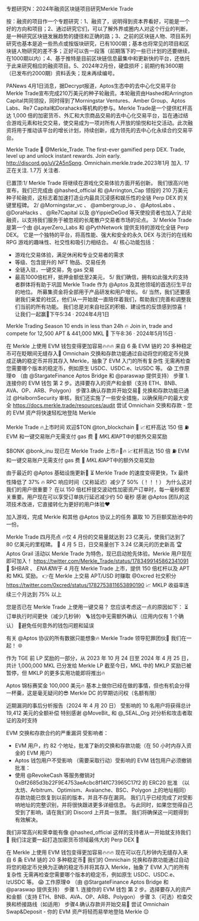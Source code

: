 专题研究N：2024年融资区块链项目研究Merkle Trade


按：融资的项目作一个专题研究：1、融资了，说明得到资本界看好，可能是一个好的方向和项目；2、通过研究它们，可以了解外界或圈内人对这个行业的判断，是一种研究区块链发展趋势的捷径和正确的路；3、之前的区块链人物、项目系列研究也基本是追一些热点或按版块研究，已有1000期；基本也将常见的项目和区块链人物研究的差不多；正好可以告一段落（前期落下的一些已计划的还要继续，在1000期以内）；4、基于推特是目前区块链信息最集中和更新快的平台，还依托于此来研究相应的融资项目。5、2024年2月份，硬盘损坏；前期约有3600期（已发布约2000期）资料丢失；现未再续编号。

PANews 4月1日消息，据Decrypt报道，Aptos生态中的去中心化交易平台Merkle Trade宣布完成210万美元的种子轮融资。本轮融资由Hashed和Arrington Capital共同领投，同时得到了Morningstar Ventures、Amber Group、Aptos Labs、Re7 Capital和Dorahacks等机构的参与。Merkle Trade是一个提供杠杆高达 1,000 倍的加密货币、外汇和大宗商品交易的去中心化交易平台，旨在通过结合游戏元素和社交交易，使交易成为一项对所有人开放的愉悦和社交活动。此次融资将用于推动该平台的增长计划，持续创新，成为领先的去中心化永续合约交易平台。

Merkle Trade 🌲
@Merkle_Trade.
The first-ever gamified perp DEX. Trade, level up and unlock instant rewards.
Join early. http://discord.gg/uV2A5nSpng.
Omnichain.merkle.trade.2023年1月 加入.
17 正在关注.
1.7万 关注者.


已置顶:1/ Merkle Trade 将继续在游戏化交易体验方面开拓创新。
我们很高兴地宣布，我们已完成由
@hashed_official
和
@Arrington_Cap
领投的 210 万美元种子轮融资，这标志着加速打造业内最具沉浸感和娱乐性的全链 Perp DEX 的关键里程碑。
2/ 
@Morningstar_vc
 、 
@ambergroup_io
 、 
@AptosLabs
 、 
@DoraHacks
 、 
@Re7Capital
以及
@YippieDeGod
等天使投资者也加入了此轮融资，以支持我们服务于被忽视的长尾散户交易者市场的论点。
3/ Merkle Trade 是第一个由
@LayerZero_Labs
和
@PythNetwork
提供支持的游戏化全链 Perp DEX。
它是一个独特的平台，将高性能、强大和安全的永久 DEX 与流行的在线和 RPG 游戏的趣味性、社交性和吸引力相结合。
4/ 核心功能包括：
- 游戏化交易体验，满足休闲和专业交易者的需求
- 等级、包含提升的 NFT 物品、交易任务
- 全链入驻，一键交易，免 gas 交易
- 最高1000倍杠杆，抵押金额低至2美元，
5/ 我们确信，拥有如此强大的支持者群体将有助于巩固 Merkle Trade 作为
@Aptos
及其他领域的首选衍生平台的地位。
所募集资金将全部用于产品研发和用户增长。
6/ 当然，我们还要感谢我们亲爱的社区，他们从一开始就一直陪伴着我们，帮助我们完善和调整我们当前的所有功能。
我们总是对来自社区的积极、建设性的反馈感到惊喜！
让我们一起赢🌲下午5:34 · 2024年4月1日

Merkle Trading Season 10 ends in less than 24h 🔥
Join in, trade and compete for 12,500 APT & 441,000 MKL 🌲
下午8:36 · 2024年5月15日
·

在 Merkle 上使用 EVM 钱包变得更加容易🔥🔥🔥
来自 6 条 EVM 链的 20 多种稳定币可在眨眼间无缝存入🤯
Omnichain 交换和存款功能通过自动将您的稳定币兑换成正确的稳定币并将其存入 Merkle，抽象了 EVM 入门的所有复杂性
无需再检查您需要哪个版本的稳定币，例如原生 USDC、USDC.e、lzUSDC 等。 😱
工作原理⚙️
（由
@StargateFinance
 Aptos Bridge 和
@paraswap
提供支持）
步骤 1. 连接你的 EVM 钱包
第 2 步。选择要存入的资产和金额（支持 ETH、BNB、AVA、OP、ARB、Polygon）
步骤3.确认存款并开始交易🌲
兑换和存款功能已通过
@HalbornSecurity
审核，我们还实施了一些安全措施，以确保用户的最大安全
https://docs.merkle.trade/resources/audit
尝试 Omnichain 交换和存款 - 您的 EVM 资产将快速轻松地登陆 Merkle

Merkle Trade 🔥上市时间
欢迎$TON 
@ton_blockchain
  🌲
📈杠杆高达 150 倍
⛽️ EVM 和一键交易账户无需支付 gas 费
🎁 $MKL和$APT中的额外交易奖励

$BONK 
@bonk_inu
现已在 Merkle Trade 上市🔥🐶🔥
📈杠杆高达 150 倍
⛽️ EVM 和一键交易账户无需支付 gas 费
🎁 $MKL和$APT中的额外交易奖励

由于最近的
@Aptos
基础设施更新🌲
⏳ Merkle Trade 的速度变得更快，Tx 最终性降低了 37%
🔥 RPC 响应时间（又称延迟）减少了 50%（！！！）
为什么这对我们的用户很重要？
在以 150 倍杠杆提交波动性加密资产订单时，每一毫秒都至关重要。用户现在可以享受订单执行延迟减少约 50 毫秒
感谢
@Aptos
团队的这项技术改进，它直接转化为更好的用户体验❤️

加入游戏，完成 Merkle 和其他
@Aptos
协议上的任务
赢取 10 万巨额奖励池中的一份。

Merkle Trade 四月亮点
🔥仅 4 月份的交易量就达到 23 亿美元，使我们达到了 80 亿美元的里程碑。
🌊 4 月 5 日，日交易量创下 3.24 亿美元的历史新高
🏆 Aptos Grail 活动以 Merkle Trade 为特色，现已启动抢先体验。Merkle 用户现在即可加入！
https://twitter.com/Merkle_Trade/status/1783499145862341091
🌲 $HBAR 、 $ENA和$W于 4 月在 Merkle Trade 上市，提供 150 倍杠杆以及 APT 和 MKL 奖励。
👉在 Merkle 上交易 APT/USD 时赚取
@0xcred
社交积分
https://twitter.com/0xcred/status/1782753811653890190
📈 MKLP 收益率连续三个月达到 75% 以上

您是否已在 Merkle Trade 上使用一键交易？
您应该考虑这一点的原因如下：
⏳订单执行时间更快（减少几秒钟）
🪜钱包中无需额外确认（应用内仅有 1 个确认）
🧘避免任何意外的钱包问题和延误

有关
@Aptos
协议的所有数据只能想象🔥
Merkle Trade 领导犯罪团伙🌲
我们在一起！ 🌐

作为 TGE 前 LP 奖励的一部分，从 2023 年 10 月 24 日至 2024 年 4 月 25 日，共计 1,000,000 MKL 已分发给 Merkle LP
截至今日，MKL 中的 MKLP 奖励已被暂停，但 MKLP 的更多实用功能即将推出🔥


Aptos 锦标赛奖金 100,000 美元🔥
基本上做你已经在做的事情，但也有机会分得一杯羹，这是毫无疑问的😎
Merkle DC 的早期访问权（名额有限）

近期漏洞的事后分析报告（2024 年 4 月 20 日）
受影响的 10 名用户将获得总计 19,412 美元的全额补偿
特别感谢
@MoveBit_
和
@_SEAL_Org
对分析和攻击者取证的及时支持

EVM 交换和存款合约的严重漏洞
受影响者：
- EVM 用户，约 82 个地址，批准了新的交换和存款功能（在 50 小时内存入资金的 EVM 用户）
- Aptos 钱包用户不受影响
（需要采取行动）受影响的 EVM 钱包用户必须撤销批准：
- 使用
@RevokeCash
等服务撤销对 0xBf2685d3b22F9E4753aeAcbc8f14fC73965C17f2 的 ERC20 批准
（以太坊、Arbitrum、Optimism、Avalanche、BSC、Polygon 上的地址相同）
存款功能已恢复到以前的版本，并且不存在漏洞。
我们几乎已经完成了对受影响地址的完整识别，并将很快跟进更多详细信息。
与此同时，如果您觉得自己受到了影响，请在我们的 Discord 上开具一张票。
我们将确保这一问题得到有效解决。

我们非常高兴和荣幸能有像
@hashed_official
这样的支持者从一开始就支持我们💪
我们注定要一起打造加密货币领域最伟大的 Perp DEX 🌲

在 Merkle 上使用 EVM 钱包变得更加容易🔥🔥🔥
现在可以在几秒钟内无缝存入来自 6 条 EVM 链的 20 多种稳定币🤯
我们的 Omnichain 兑换和存款功能通过自动将您的稳定币兑换为正确的稳定币并将其存入 Merkle，抽象了 EVM 入门的所有复杂性
无需再检查您需要哪个版本的稳定币，例如原生 USDC、USDC.e、lzUSDC 等。 😱
工作原理⚙️ （由
@StargateFinance
 Aptos Bridge 和
@paraswap
提供支持）
步骤 1. 连接你的 EVM 钱包
第 2 步。选择要存入的资产和金额（支持 ETH、BNB、AVA、OP、ARB、Polygon）
步骤 3.（可选）检查交换和桥接路线（如适用）
步骤4.确认存款并开始交易🌲
尝试 Omnichain Swap&Deposit - 你的 EVM 资产将轻而易举地登陆 Merkle 😌
